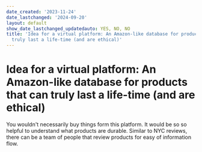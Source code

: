 ```yaml
---
date_created: '2023-11-24'
date_lastchanged: '2024-09-20'
layout: default
show_date_lastchanged_updatedauto: YES, NO, NO
title: 'Idea for a virtual platform: An Amazon-like database for products that can
  truly last a life-time (and are ethical)'
---
```

# Idea for a virtual platform: An Amazon-like database for products that can truly last a life-time (and are ethical)

You wouldn't necessarily buy things form this platform. It would be so so helpful to understand what products are durable. Similar to NYC reviews, there can be a team of people that review products for easy of information flow. 